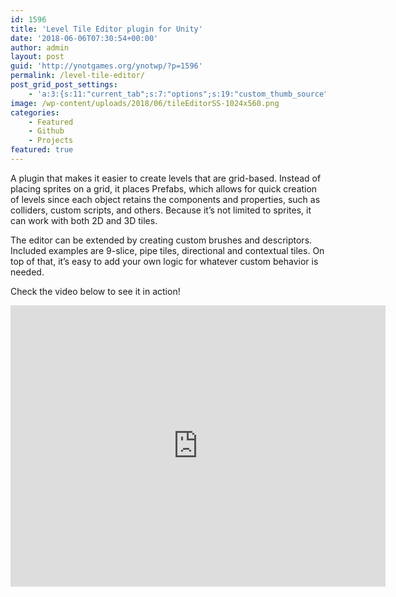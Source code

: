 ```yaml
---
id: 1596
title: 'Level Tile Editor plugin for Unity'
date: '2018-06-06T07:30:54+00:00'
author: admin
layout: post
guid: 'http://ynotgames.org/ynotwp/?p=1596'
permalink: /level-tile-editor/
post_grid_post_settings:
    - 'a:3:{s:11:"current_tab";s:7:"options";s:19:"custom_thumb_source";s:99:"http://ynotgames.org/ynotwp/wp-content/plugins/post-grid/assets/frontend/css/images/placeholder.png";s:16:"thumb_custom_url";s:0:"";}'
image: /wp-content/uploads/2018/06/tileEditorSS-1024x560.png
categories:
    - Featured
    - Github
    - Projects
featured: true
---
```


A plugin that makes it easier to create levels that are grid-based. Instead of placing sprites on a grid, it places Prefabs, which allows for quick creation of levels since each object retains the components and properties, such as colliders, custom scripts, and others. Because it’s not limited to sprites, it can work with both 2D and 3D tiles.

The editor can be extended by creating custom brushes and descriptors. Included examples are 9-slice, pipe tiles, directional and contextual tiles. On top of that, it’s easy to add your own logic for whatever custom behavior is needed.

Check the video below to see it in action!

<div class="embed-container"><iframe allow="accelerometer; autoplay; clipboard-write; encrypted-media; gyroscope; picture-in-picture; web-share" allowfullscreen="" frameborder="0" src="https://www.youtube.com/embed/1om9DGVkRZw?feature=oembed" title="Level Grid Editor" height="450" width="600"></iframe></div>